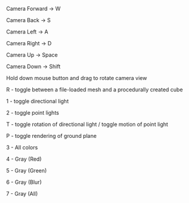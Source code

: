 Camera Forward -> W

Camera Back -> S

Camera Left -> A

Camera Right -> D

Camera Up -> Space

Camera Down -> Shift

Hold down mouse button and drag to rotate camera view

R - toggle between a file-loaded mesh and a procedurally created cube

1 - toggle directional light

2 - toggle point lights

T - toggle rotation of directional light / toggle motion of point light

P - toggle rendering of ground plane

3 - All colors

4 - Gray (Red)

5 - Gray (Green)

6 - Gray (Blur)

7 - Gray (All)
